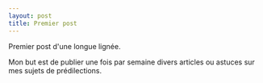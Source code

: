```yaml
---
layout: post
title: Premier post
---
```


Premier post d'une longue lignée.

Mon but est de publier une fois par semaine divers articles ou astuces sur mes sujets de prédilections.
